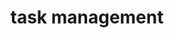---
title: task management
permalink: https://github.com/colorlessenergy/task-management
order: 11
---